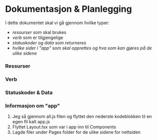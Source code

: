# Dokumentasjon & Planlegging
I dette dokumentet skal vi gå gjennom hvilke typer: 
- *ressurser* som skal brukes
- *verb* som er tilgjengelige
- *statuskoder og data som returneres* 
- *hvilke sider i "app" som skal opprettes og hva som kan gjøres på de ulike sidene* 

### Ressurser

### Verb

### Statuskoder & Data

### Informasjon om "app"
1. Jeg så gjennom all.js filen og flyttet den nederste kodeblokken til en egen fil kalt app.js
2. Flyttet Layout.tsx som var i app inn til Components
3. Lagde filer under Pages folder for de ulike sidene for nettsiden